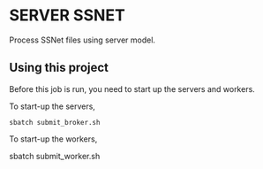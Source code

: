 # SERVER SSNET

Process SSNet files using server model.

## Using this project

Before this job is run, you need to start up the servers and workers.

To start-up the servers,

    sbatch submit_broker.sh

To start-up the workers,

   sbatch submit_worker.sh

